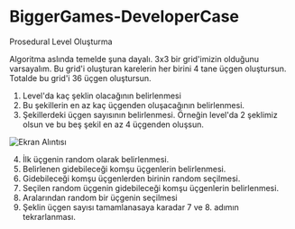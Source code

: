 # BiggerGames-DeveloperCase

Prosedural Level Oluşturma

Algoritma aslında temelde şuna dayalı. 3x3 bir grid'imizin olduğunu varsayalım. Bu grid'i oluşturan karelerin her birini 4 tane üçgen oluştursun. Totalde bu grid'i 36 üçgen oluştursun.

1. Level'da kaç şeklin olacağının belirlenmesi
2. Bu şekillerin en az kaç üçgenden oluşacağının belirlenmesi. 
3. Şekillerdeki üçgen sayısının belirlenmesi. Örneğin level'da 2 şeklimiz olsun ve bu beş şekil en az 4 üçgenden oluşsun.


![Ekran Alıntısı](https://user-images.githubusercontent.com/38881186/204169956-8388582b-bfab-41ff-9a8d-77c3a2b9e31b.PNG)

4. İlk üçgenin random olarak belirlenmesi.
5. Belirlenen gidebileceği komşu üçgenlerin belirlenmesi.
6. Gidebileceği komşu üçgenlerden birinin random seçilmesi.
7. Seçilen random üçgenin gidebileceği komşu üçgenlerin belirlenmesi.
8. Aralarından random bir üçgenin seçilmesi
9. Şeklin üçgen sayısı tamamlanasaya karadar 7 ve 8. adımın tekrarlanması.
